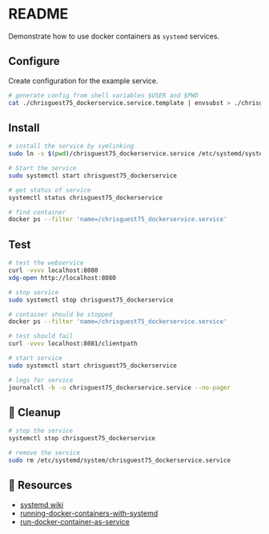 # README

Demonstrate how to use docker containers as `systemd` services.  

## Configure

Create configuration for the example service.  

```sh
# generate config from shell variables $USER and $PWD
cat ./chrisguest75_dockerservice.service.template | envsubst > ./chrisguest75_dockerservice.service 
```

## Install

```sh
# install the service by symlinking
sudo ln -s $(pwd)/chrisguest75_dockerservice.service /etc/systemd/system/chrisguest75_dockerservice.service  

# Start the service
sudo systemctl start chrisguest75_dockerservice 

# get status of service
systemctl status chrisguest75_dockerservice 

# find container
docker ps --filter 'name=/chrisguest75_dockerservice.service'  
```

## Test 

```sh
# test the webservice
curl -vvvv localhost:8080 
xdg-open http://localhost:8080

# stop service
sudo systemctl stop chrisguest75_dockerservice 

# container should be stopped
docker ps --filter 'name=/chrisguest75_dockerservice.service'  

# test should fail
curl -vvvv localhost:8081/clientpath  

# start service
sudo systemctl start chrisguest75_dockerservice

# logs for service
journalctl -b -u chrisguest75_dockerservice.service --no-pager
```

## 🧼 Cleanup

```sh
# stop the service
systemctl stop chrisguest75_dockerservice 
```

```sh
# remove the service
sudo rm /etc/systemd/system/chrisguest75_dockerservice.service  
```

## 👀 Resources

* [systemd wiki](https://www.freedesktop.org/wiki/Software/systemd/)  
* [running-docker-containers-with-systemd](https://blog.container-solutions.com/running-docker-containers-with-systemd)  
* [run-docker-container-as-service](https://www.jetbrains.com/help/youtrack/standalone/run-docker-container-as-service.html)  

